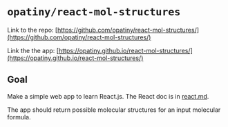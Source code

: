 # `opatiny/react-mol-structures`

Link to the repo: [https://github.com/opatiny/react-mol-structures/](https://github.com/opatiny/react-mol-structures/)

Link the the app: [https://opatiny.github.io/react-mol-structures/](https://opatiny.github.io/react-mol-structures/)

## Goal

Make a simple web app to learn React.js. The React doc is in [react.md](../[variousIT/react.md]).

The app should return possible molecular structures for an input molecular formula.
